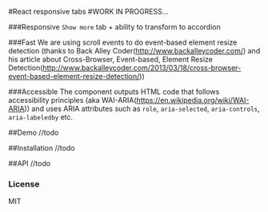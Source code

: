 #React responsive tabs
#WORK IN PROGRESS...

###Responsive
`Show more` tab + ability to transform to accordion 

###Fast
We are using scroll events to do event-based element resize detection (thanks to Back Alley Coder(http://www.backalleycoder.com/) and his article about Cross-Browser, Event-based, Element Resize Detection(http://www.backalleycoder.com/2013/03/18/cross-browser-event-based-element-resize-detection/))

###Accessible
The component outputs HTML code that follows accessibility principles (aka WAI-ARIA(https://en.wikipedia.org/wiki/WAI-ARIA)) and uses ARIA attributes such as `role`, `aria-selected`, `aria-controls`, `aria-labeledby` etc.


##Demo
//todo


##Installation
//todo


##API
//todo

### License
MIT
